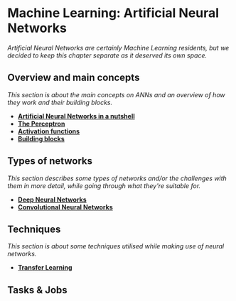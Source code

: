 # Machine Learning: Artificial Neural Networks

*Artificial Neural Networks are certainly Machine Learning residents, but we decided to keep this chapter separate as it deserved its own space.*


## Overview and main concepts

*This section is about the main concepts on ANNs and an overview of how they work and their building blocks.*

* [**Artificial Neural Networks in a nutshell**](http://nbviewer.jupyter.org/github/martinapugliese/tales-science-data/blob/master/neural-nets/overview/anns.ipynb)
* [**The Perceptron**](http://nbviewer.jupyter.org/github/martinapugliese/tales-science-data/blob/master/neural-nets/overview/perceptron.ipynb)
* [**Activation functions**](http://nbviewer.jupyter.org/github/martinapugliese/tales-science-data/blob/master/neural-nets/overview/activations.ipynb)
* [**Building blocks**](http://nbviewer.jupyter.org/github/martinapugliese/tales-science-data/blob/master/neural-nets/overview/setting.ipynb)


## Types of networks

*This section describes some types of networks and/or the challenges with them in more detail, while going through what they're suitable for.*

* [**Deep Neural Networks**](http://nbviewer.jupyter.org/github/martinapugliese/tales-science-data/blob/master/neural-nets/peculiarities/deep.ipynb)
* [**Convolutional Neural Networks**](http://nbviewer.jupyter.org/github/martinapugliese/tales-science-data/blob/master/neural-nets/peculiarities/convolutional.ipynb)


## Techniques

*This section is about some techniques utilised while making use of neural networks.*

* [**Transfer Learning**](http://nbviewer.jupyter.org/github/martinapugliese/tales-science-data/blob/master/neural-nets/techniques/transfer-learning.ipynb)


## Tasks & Jobs


